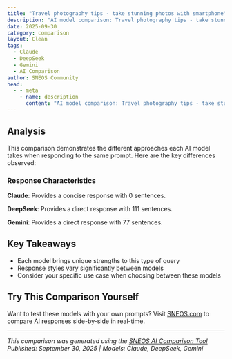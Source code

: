 ```yaml
---
title: "Travel photography tips - take stunning photos with smartphone"
description: "AI model comparison: Travel photography tips - take stunning photos with smartphone..."
date: 2025-09-30
category: comparison
layout: Clean
tags:
  - Claude
  - DeepSeek
  - Gemini
  - AI Comparison
author: SNEOS Community
head:
  - - meta
    - name: description
      content: "AI model comparison: Travel photography tips - take stunning photos with smartphone..."
---
```


<ChatComparison
  title="Travel photography tips - take stunning photos with smartphone"
  prompt="Travel photography tips - take stunning photos with smartphone"
  :responses='{
    "Claude": "# Smartphone Travel Photography Tips: Capture Stunning Memories\n\n## **Essential Settings \u0026 Preparation**\n\n### Camera Setup\n- **Clean your lens regularly** - Use a microfiber cloth to remove smudges and dust\n- **Enable grid lines** for better composition using the rule of thirds\n- **Shoot in manual mode** or pro mode when available\n- **Use RAW format** if your phone supports it for better editing flexibility\n- **Turn off digital zoom** - move closer instead to maintain quality\n\n### Before You Go\n- **Download offline maps** to find photo spots without data\n- **Research golden hour times** for your destination\n- **Bring extra power banks** and charging cables\n- **Clear storage space** or bring portable storage\n\n## **Composition Techniques**\n\n### Rule of Thirds\n- Place horizons on the upper or lower grid line\n- Position subjects at grid intersections\n- Keep important elements off-center\n\n### Leading Lines\n- Use roads, rivers, fences, or architecture to guide the eye\n- Look for natural lines in landscapes and cityscapes\n\n### Framing\n- Use doorways, windows, or natural elements to frame your subject\n- Creates depth and draws attention to focal points\n\n## **Lighting Mastery**\n\n### Golden Hour Magic\n- **Shoot 1 hour after sunrise/before sunset** for warm, soft light\n- **Side lighting** creates dimension and texture\n- **Backlit subjects** can create beautiful silhouettes\n\n### Blue Hour\n- **20-30 minutes after sunset** for city shots with lit buildings\n- Perfect for capturing both sky detail and artificial lights\n\n### Overcast Days\n- Great for portraits and macro photography\n- Soft, even lighting reduces harsh shadows\n\n## **Subject-Specific Tips**\n\n### Landscapes\n- **Include foreground elements** for depth\n- **Use wide-angle lens mode** if available\n- **Focus stack** for sharp foreground and background\n- **Shoot vertically** for waterfalls and tall subjects\n\n### Architecture\n- **Look for unique angles** - shoot from below or above\n- **Include people for scale** in large structures\n- **Focus on details** - textures, patterns, doorways\n- **Use symmetry** in your compositions\n\n### Street Photography\n- **Capture candid moments** of daily life\n- **Look for interesting characters** and expressions\n- **Include local transportation, food, and culture**\n- **Shoot from the hip** for natural, unposed shots\n\n### Portraits\n- **Use portrait mode** for background blur\n- **Find soft, even lighting** (avoid harsh midday sun)\n- **Focus on the eyes**\n- **Capture genuine emotions** and interactions\n\n## **Technical Tips**\n\n### Manual Controls\n- **Lower ISO** in bright conditions (100-400)\n- **Faster shutter speeds** for moving subjects\n- **Use exposure compensation** to fine-tune brightness\n\n### Focus \u0026 Exposure\n- **Tap to focus** on your main subject\n- **Use AE/AF lock** for consistent exposure in changing light\n- **Try focus pulling** for creative effects\n\n### Stabilization\n- **Use both hands** and brace against solid surfaces\n- **Enable optical image stabilization** if available\n- **Use timer or voice commands** to reduce camera shake\n\n## **Creative Techniques**\n\n### Perspective \u0026 Angles\n- **Get low** for dramatic foregrounds\n- **Shoot from above** for unique overhead shots\n- **Use reflections** in water, windows, or mirrors\n- **Try extreme close-ups** of textures and details\n\n### Movement\n- **Panning shots** of moving subjects\n- **Long exposure mode** for smooth water or light trails\n- **Burst mode** for action sequences\n\n## **Editing on the Go**\n\n### Recommended Apps\n- **Lightroom Mobile** (free version available)\n- **VSCO** for film-inspired looks\n- **Snapseed** (free and powerful)\n- **Adobe Photoshop Express**\n\n### Quick Editing Tips\n- **Adjust exposure and highlights** first\n- **Increase vibrance** over saturation\n- **Sharpen landscapes, soften portraits**\n- **Use presets/filters sparingly**\n- **Crop for better composition**\n\n## **Storage \u0026 Backup**\n\n### Cloud Storage\n- **Auto-upload to Google Photos, iCloud, or Dropbox**\n- **Use hotel WiFi** to backup large files\n- **Keep originals** and edited versions separate\n\n### Organization\n- **Create albums by location or date**\n- **Add location tags**",
    "DeepSeek": "Of course! You can absolutely take stunning travel photos with just your smartphone. The best camera is the one you have with you, and modern smartphones are incredibly powerful.\n\nHere is a comprehensive guide to travel photography tips for your smartphone, broken down into key areas.\n\n---\n\n### Part 1: Master Your Smartphone\u0027s Camera (The Foundation)\n\nYou can\u0027t win a race if you don\u0027t know how to drive the car. Spend 15 minutes learning these features.\n\n1.  **Clean Your Lens:** This is the #1 most overlooked tip! A smudged lens creates blurry, hazy photos. Wipe it with a soft cloth before you start shooting.\n2.  **Grid Lines (Rule of Thirds):** Turn this on in your camera settings. It overlays a 3x3 grid on your screen. Place points of interest (like a person\u0027s eyes, a mountain peak, or a horizon) where the lines intersect for a more balanced and engaging composition.\n3.  **Tap to Focus \u0026 Expose:** Tap on your screen on the subject you want to be in focus. A sun icon (\u2600\uFE0F) or slider will usually appear\u2014slide it up or down to brighten or darken the image (exposure compensation). **Pro Tip:** Tap on a bright sky to darken the foreground for a moody silhouette, or tap on a dark shadow to brighten the whole scene.\n4.  **Use HDR Mode Wisely:** HDR (High Dynamic Range) takes multiple photos at different exposures and blends them. It\u0027s great for high-contrast scenes (e.g., a dark forest with a bright sky). Use it for landscapes, but turn it off for moving subjects to avoid ghosting.\n5.  **Explore Portrait Mode:** This creates a shallow depth of field (blurry background), making your subject pop. It works best on people, animals, or objects with a clear, defined outline.\n6.  **Shoot in RAW (Pro/Advanced Mode):** If your phone has a \u0022Pro\u0022 or \u0022RAW\u0022 mode, use it for important shots. RAW files contain more data, allowing for much better editing later without losing quality. They are larger files but give you professional-level flexibility.\n\n---\n\n### Part 2: Composition - The Art of Seeing\n\nThis is what separates a snapshot from a photograph.\n\n1.  **Lead the Eye with Leading Lines:** Use natural lines\u2014roads, rivers, paths, bridges, or even shadows\u2014to guide the viewer\u0027s eye into and through your photograph.\n2.  **Find Frames Within the Frame:** Use windows, archways, doorways, or tree branches to frame your main subject. This adds depth and focuses attention.\n3.  **Play with Perspective:**\n    *   **Get Low:** Shoot from a worm\u0027s-eye view. It can make buildings seem grander and everyday scenes more dramatic.\n    *   **Get High:** Find a rooftop, balcony, or hill for a bird\u0027s-eye view. This is great for capturing busy markets or city patterns.\n    *   **Change Your Angle:** Don\u0027t always shoot from eye level. Crouch, tilt your phone, find a unique vantage point.\n4.  **Incorporate Foreground Interest:** Add a sense of depth to landscapes. Place a rock, a flower, or a interesting object in the foreground of your shot, with the main scene behind it.\n5.  **Look for Reflections:** Puddles after rain, lakes, mirrors, sunglasses, and windows can create captivating and symmetrical images.\n6.  **Embrace Negative Space:** Sometimes, having a lot of empty space (like a vast sky or a blank wall) around your subject can create a powerful, minimalist, and impactful image.\n7.  **Capture the Details:** Don\u0027t just take wide shots. Zoom in on the details\u2014the texture of an old door, the spices in a market, a local\u0027s hands at work. These detail shots tell the richer story of a place.\n\n---\n\n### Part 3: Lighting - Painting with Light\n\nLight is the most important ingredient in photography.\n\n1.  **Golden Hour is King:** The hour after sunrise and the hour before sunset provide soft, warm, magical light. This is the best time for photography. Shadows are long and flattering.\n2.  **Avoid Harsh Midday Sun:** The bright overhead sun around noon creates harsh shadows and blown-out highlights. If you must shoot then, find open shade (like under an awning or a tree).\n3.  **Shoot in Overcast Weather:** A cloudy sky acts as a giant softbox, creating beautifully even, diffused light that is perfect for capturing colors and details without harsh shadows.\n4.  **Use Backlight for Drama:** Shoot with the light source (like the sun) behind your subject. This can create beautiful silhouettes or a glowing \u0022rim light\u0022 around their hair and shoulders.\n5.  **Look for Night Mode:** For low-light and night scenes, your phone\u0027s Night Mode is a game-changer. Hold your phone very steady (or use a tripod) while it takes the photo. The results will be dramatically clearer and brighter.\n\n---\n\n### Part 4: Telling the Story of Your Travels\n\nA great travel photo album tells a story.\n\n1.  **The Establishing Shot:** Start with a wide-angle photo of the landscape or cityscape. This sets the scene.\n2.  **The Medium Shot:** Get closer. Show a street, a building facade, a part of the market.\n3.  **The Detail Shot:** As mentioned before, focus on the small things\u2014food, textures, signs, cultural artifacts.\n4.  **Include People (Respectfully):**\n    *   **Environmental Portraits:** Ask permission to photograph locals in their environment (a smile and a gesture with your camera usually works). This creates a powerful human connection.\n    *   **Silhouettes:** If people are hesitant, silhouettes are a great way to include them anonymously while adding scale and story.\n    *   **Candids (from a distance):** Capture the flow of life in a market or a square without intruding. Use a 2x or 3x telephoto lens if you have one.\n5.  **Show Scale:** Include a person in a vast landscape to emphasize the grandeur and size of the place.\n\n---\n\n### Part 5: Essential Gear \u0026 Post-Processing\n\n1.  **A Portable Power Bank:** You can\u0027t take photos on a dead phone.\n2.  **A Mini Tripod:** Essential for stable low-light shots, long exposures (like light trails), self-portraits, and timelapses.\n3.  **Editing Apps (The Magic Touch):** Never post a straight-out-of-camera phone photo.\n    *   **Snapseed (Free, by Google):** Incredibly powerful and intuitive. A must-have.\n    *   **VSCO / Lightroom Mobile:** Great for filters and more advanced color grading.\n    *   **Tips for Editing:**\n        *   **Crop \u0026 Straighten:** Fix your composition.\n        *   **Adjust Exposure \u0026 Contrast:** Make the image pop.\n        *   **Boost Shadows/Reduce Highlights:** Recover details in dark and bright areas.\n        *   **Slightly increase Saturation/Vibrance:** Make colors richer, but don\u0027t overdo it!\n        *   **Sharpen:** A little sharpening goes a long way.\n\n### Quick-Check List Before You Shoot:\n\n*   [ ] Lens is clean.\n*   [ ] Grid lines are ON.\n*   [ ] I\u0027ve tapped to focus and set the exposure.\n*   [ ] I\u0027ve considered my composition (Rule of Thirds, leading lines, perspective).\n*   [ ] I\u0027m shooting during Golden Hour or in good light.\n*   [ ] I\u0027m telling a story (wide, medium, detail).\n\nRemember, the goal is to capture the **feeling** of a place. Be present, observe, and use these techniques to transform what you see and feel into stunning photographs. Happy travels and happy shooting",
    "Gemini": "## Stunning Travel Photos with Your Smartphone: Tips \u0026 Tricks\n\nYour smartphone is a powerful tool for travel photography. Here\u0027s how to leverage it and capture stunning images:\n\n**I. Mastering Your Smartphone Camera:**\n\n*   **Know Your Camera App:**\n    *   **Explore the modes:** Most smartphones offer modes like \u0022Photo,\u0022 \u0022Video,\u0022 \u0022Portrait,\u0022 \u0022Panorama,\u0022 and often \u0022Night Mode\u0022 or \u0022Pro Mode.\u0022  Understand what each does.\n    *   **Learn the settings:**  Dive into the settings menu.  Adjust resolution, grid lines, HDR, and more.\n    *   **Master focus \u0026 exposure:**  Tap the screen to focus on your subject.  Slide your finger up or down on the focus point to adjust the exposure (brightness).  Use \u0022AE/AF Lock\u0022 to lock focus and exposure independently if your phone supports it.\n*   **Clean Your Lens:** A surprising number of blurry photos are simply due to a dirty lens.  Wipe it clean with a microfiber cloth before you start shooting.\n*   **Learn to Zoom Wisely:**\n    *   **Avoid digital zoom:**  Digital zoom degrades image quality.  If possible, physically move closer to your subject.\n    *   **Utilize optical zoom (if available):**  Some smartphones have multiple lenses with different focal lengths (wide, telephoto).  Use the dedicated buttons or icons to switch between them for optical zoom, which preserves quality.\n*   **Experiment with Aspect Ratios:**  Shoot in different aspect ratios (4:3, 16:9, 1:1) to see which best complements your subject.  Keep in mind how you plan to use the photos later (e.g., Instagram squares).\n\n**II. Composition is Key:**\n\n*   **Rule of Thirds:**  Divide your frame into nine equal parts with two horizontal and two vertical lines.  Place key elements along these lines or at the intersections for a more balanced and visually appealing composition.\n*   **Leading Lines:** Use natural or man-made lines (roads, fences, rivers) to draw the viewer\u0027s eye into the scene and create depth.\n*   **Framing:**  Use elements in the foreground (archways, trees, windows) to frame your subject and add context.\n*   **Symmetry \u0026 Patterns:**  Capture symmetrical scenes or repeating patterns for a visually striking image.\n*   **Fill the Frame:** Get closer to your subject to eliminate distractions and create a more intimate portrait.\n*   **Look for Unique Perspectives:**  Don\u0027t be afraid to crouch down, stand on something, or shoot from a different angle to find a more interesting perspective.  Experiment with high and low viewpoints.\n*   **Leave Breathing Room:**  Give your subject space to \u0022breathe\u0022 within the frame.  Avoid cutting off limbs or objects awkwardly.\n\n**III. Lighting is Everything:**\n\n*   **Golden Hour:**  The hour after sunrise and the hour before sunset provide soft, warm, and flattering light, perfect for landscapes and portraits.\n*   **Blue Hour:**  The twilight period just before sunrise and just after sunset offers a cool, blue-toned light that can be beautiful for cityscapes and night scenes.\n*   **Avoid Harsh Midday Light:**  The sun is at its strongest around midday, creating harsh shadows and blown-out highlights.  If you must shoot during this time, find shade or use a diffuser (like a white cloth) to soften the light.\n*   **Shoot into the Light (Carefully):**  Backlighting can create beautiful silhouettes or rim lighting, but be mindful of lens flare.  Cover the lens with your hand or find a slightly different angle.\n*   **Use Natural Reflectors:**  Look for surfaces that reflect light, such as water, sand, or light-colored walls, to brighten your subject.\n*   **Night Photography:**\n    *   **Use Night Mode:** If your phone has one, use it! It takes multiple exposures and combines them to create a brighter, clearer image.\n    *   **Find a stable surface:**  Long exposure requires a stable platform. Use a mini tripod or rest your phone on a wall.\n    *   **Consider a tripod:**  A small, portable smartphone tripod is a worthwhile investment for night photography.\n\n**IV. Capture Authentic Moments:**\n\n*   **Be Patient:**  Wait for the right moment to capture the perfect expression or interaction.\n*   **Interact with Locals:**  Engage with people and ask permission before taking their photos.  Respect their culture and traditions.\n*   **Tell a Story:**  Think about the narrative you want to convey and capture images that support it.\n*   **Capture the Details:**  Don\u0027t just focus on the grand landscapes.  Pay attention to the small details that make a place unique \u2013 a colorful door, a street vendor\u0027s cart, a close-up of local crafts.\n\n**V.  Post-Processing (Editing):**\n\n*   **Shoot in RAW (if available):**  RAW files contain more information than JPEGs, giving you more flexibility in editing.\n*   **Edit Sparingly:**  The goal of editing is to enhance your images, not to completely change them.\n*   **Use a Good Editing App:**\n    *   **Snapseed (Free):** Powerful mobile app with a wide range of editing tools.\n    *   **Adobe Lightroom Mobile (Subscription):**  Offers more advanced features and syncing with desktop Lightroom.\n    *   **VSCO (Free \u0026 Subscription):**  Known for its film-like presets.\n*   **Key Editing Adjustments:**\n    *   **Exposure:**  Adjust the overall brightness of the image.\n    *   **Contrast:**  Increase or decrease the difference between light and dark areas.\n    *   **Highlights:**  Adjust the brightness of the brightest areas.\n    *   **Shadows:**  Adjust the brightness of the darkest areas.\n    *   **White Balance:**  Correct color casts to make the colors appear more natural.\n    *   **Clarity:**  Increase or decrease the local contrast to sharpen or soften details.\n    *   **Vibrance/Saturation:**  Adjust the intensity of the colors.\n    *   **Sharpening:**  Add sharpness to make details more defined.\n\n**VI. Gear \u0026 Accessories:**\n\n*   **Portable Power Bank:**  Your phone\u0027s battery will drain quickly when taking photos and videos.\n*   **Microfiber Cloth:**  Keep your lens clean.\n*   **Mini Tripod:**  Essential for night photography and time-lapses.\n*   **Wide-Angle/Telephoto Lens Attachment:**  Expands your creative possibilities (research compatibility with your phone).\n*   **External Microphone:**  Improve audio quality for videos.\n*   **Smartphone Case:**  Protect your phone from bumps and scratches.\n\n**VII. Practice, Practice, Practice!**\n\nThe best way to improve your travel photography is to practice regularly. Take photos in different situations, experiment with different settings, and learn from your mistakes.\n\nBy following these tips, you can use your smartphone to capture stunning travel photos that you\u0027ll cherish for years to come.  Happy travels and happy shooting!\n"
  }'
  published-date="22:46"
/>

## Analysis

This comparison demonstrates the different approaches each AI model takes when responding to the same prompt. Here are the key differences observed:

### Response Characteristics

**Claude**: Provides a concise response with 0 sentences. 

**DeepSeek**: Provides a direct response with 111 sentences. 

**Gemini**: Provides a direct response with 77 sentences. 

## Key Takeaways

- Each model brings unique strengths to this type of query
- Response styles vary significantly between models
- Consider your specific use case when choosing between these models

## Try This Comparison Yourself

Want to test these models with your own prompts? Visit [SNEOS.com](https://sneos.com) to compare AI responses side-by-side in real-time.

---

*This comparison was generated using the [SNEOS AI Comparison Tool](https://sneos.com)*
*Published: September 30, 2025 | Models: Claude, DeepSeek, Gemini*
